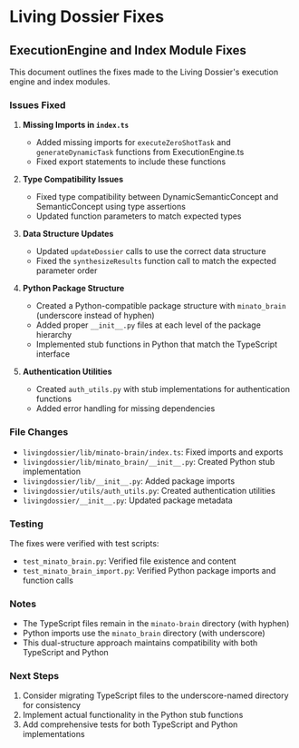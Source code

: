 # Living Dossier Fixes

## ExecutionEngine and Index Module Fixes

This document outlines the fixes made to the Living Dossier's execution engine and index modules.

### Issues Fixed

1. **Missing Imports in `index.ts`**
   - Added missing imports for `executeZeroShotTask` and `generateDynamicTask` functions from ExecutionEngine.ts
   - Fixed export statements to include these functions

2. **Type Compatibility Issues**
   - Fixed type compatibility between DynamicSemanticConcept and SemanticConcept using type assertions
   - Updated function parameters to match expected types

3. **Data Structure Updates**
   - Updated `updateDossier` calls to use the correct data structure
   - Fixed the `synthesizeResults` function call to match the expected parameter order

4. **Python Package Structure**
   - Created a Python-compatible package structure with `minato_brain` (underscore instead of hyphen)
   - Added proper `__init__.py` files at each level of the package hierarchy
   - Implemented stub functions in Python that match the TypeScript interface

5. **Authentication Utilities**
   - Created `auth_utils.py` with stub implementations for authentication functions
   - Added error handling for missing dependencies

### File Changes

- `livingdossier/lib/minato-brain/index.ts`: Fixed imports and exports
- `livingdossier/lib/minato_brain/__init__.py`: Created Python stub implementation
- `livingdossier/lib/__init__.py`: Added package imports
- `livingdossier/utils/auth_utils.py`: Created authentication utilities
- `livingdossier/__init__.py`: Updated package metadata

### Testing

The fixes were verified with test scripts:
- `test_minato_brain.py`: Verified file existence and content
- `test_minato_brain_import.py`: Verified Python package imports and function calls

### Notes

- The TypeScript files remain in the `minato-brain` directory (with hyphen)
- Python imports use the `minato_brain` directory (with underscore)
- This dual-structure approach maintains compatibility with both TypeScript and Python

### Next Steps

1. Consider migrating TypeScript files to the underscore-named directory for consistency
2. Implement actual functionality in the Python stub functions
3. Add comprehensive tests for both TypeScript and Python implementations 